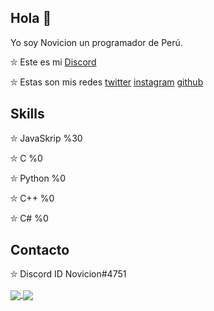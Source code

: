 ## Hola 👋

Yo soy Novicion un programador de Perú.

⛥ Este es mi [Discord](https://discord.gg/ZpBqrzZbsr)                                                                                 

⛥ Estas son mis redes [twitter](https://twitter.com/noviciondev) [instagram](https://www.instagram.com/noviciondev/) [github](https://github.com/novicion)

## Skills 

⛥ JavaSkrip %30

⛥ C %0

⛥ Python %0

⛥ C++ %0

⛥ C# %0

## Contacto

⛥ Discord ID Novicion#4751

<a href="https://github.com/anuraghazra/github-readme-stats">
  <img align="center" src="https://github-readme-stats.vercel.app/api/pin/?username=anuraghazra&repo=github-readme-stats" />
</a>
<a href="https://github.com/anuraghazra/convoychat">
  <img align="center" src="https://github-readme-stats.vercel.app/api/pin/?username=anuraghazra&repo=convoychat" />
</a>
